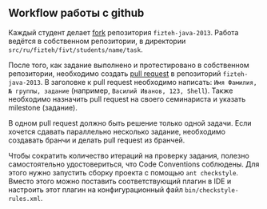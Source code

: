 ## Workflow работы с github

Каждый студент делает [fork](https://help.github.com/articles/fork-a-repo) репозитория ```fizteh-java-2013```. Работа
ведётся в собственном репозитории, в директории ```src/ru/fizteh/fivt/students/name/task```.

После того, как задание выполнено и протестировано в собственном репозитории, необходимо создать
[pull request](https://help.github.com/articles/using-pull-requests) в репозиторий ```fizteh-java-2013```. В заголовке
к pull request необходимо написать: ```Имя Фамилия, № группы, задание``` (например, ```Василий Иванов, 123, Shell```).
Также необходимо назначить pull request на своего семинариста и указать milestone (задание).

В одном pull request должно быть решение только одной задачи. Если хочется сдавать параллельно несколько задание,
необходимо создавать бранчи и делать pull request из бранчей.

Чтобы сократить количество итераций на проверку задания, полезно самостоятельно удостовериться, что Code Conventions
соблюдены. Для этого нужно запустить сборку проекта с помощью ```ant checkstyle```. Вместо этого можно поставить
соответствующий плагин в IDE и настроить этот плагин на конфигурационный файл ```bin/checkstyle-rules.xml```.
